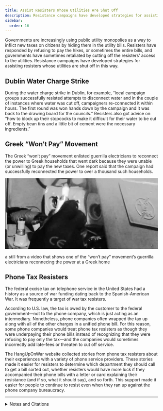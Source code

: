 ```yaml
---
title: Assist Resisters Whose Utilities Are Shut Off
description: Resistance campaigns have developed strategies for assisting resisters whose utilities are shut off.
sidebar:
  order: 16
---
```

Governments are increasingly using public utility monopolies as a way to inflict new taxes on citizens by hiding them in the utility bills.
Resisters have responded by refusing to pay the hikes, or sometimes the entire bills, and governments have sometimes retaliated by cutting off the resisters’ access to the utilities.
Resistance campaigns have developed strategies for assisting resisters whose utilities are shut off in this way.

## Dublin Water Charge Strike

During the water charge strike in Dublin, for example, “local campaign groups successfully resisted attempts to disconnect water and in the couple of instances where water was cut off, campaigners re-connected it within hours.
The first round was won hands down by the campaign and it was back to the drawing board for the councils.”
Resisters also got advice on “how to block up their stopcocks to make it difficult for their water to be cut off.
Empty bean tins and a little bit of cement were the necessary ingredients.”

## Greek “Won’t Pay” Movement

The Greek “won’t pay” movement enlisted guerrilla electricians to reconnect the power to Greek households that went dark because they were unable (or unwilling) to pay the new taxes.
One report said that the campaign had successfully reconnected the power to over a thousand such households.

![](../../../assets/den-plirono.gif)
<figcaption>a still from a video that shows one of the “won’t pay” movement’s guerrilla electricians reconnecing the power at a Greek home</figcaption>

## Phone Tax Resisters

The federal excise tax on telephone service in the United States had a history as a source of war funding dating back to the Spanish-American War.
It was frequently a target of war tax resisters.

According to U.S. law, the tax is owed by the customer to the federal government—not to the phone company, which is just acting as an intermediary.
Nonetheless, phone companies often wrapped the tax up along with all of the other charges in a unified phone bill.
For this reason, some phone companies would treat phone tax resisters as though they were underpaying their phone bills instead of recognizing that they were refusing to pay only the tax—and the companies would sometimes incorrectly add late-fees or threaten to cut off service.

The HangUpOnWar website collected stories from phone tax resisters about their experiences with a variety of phone service providers.
These stories made it easier for resisters to determine which department they should call to get a bill sorted out, whether resisters would have more luck if they accompanied their phone bills with a letter or card explaining their resistance (and if so, what it should say), and so forth.
This support made it easier for people to continue to resist even when they ran up against the phone company bureaucracy.

<hr />

<details>
<summary>Notes and Citations</summary>

* Kerr, Gregor [“Lessons from beating the water charges”](http://www.wsm.ie/c/lessons-beating-water-charges%E2%80%941990s)
* Karathanou, Helen “Το Κίνημα Δεν Πληρώνω επανασυνδέει κομμένες παροχές ρεύματος” <i>To Proto Thema</i> 14 November 2012

</details>
